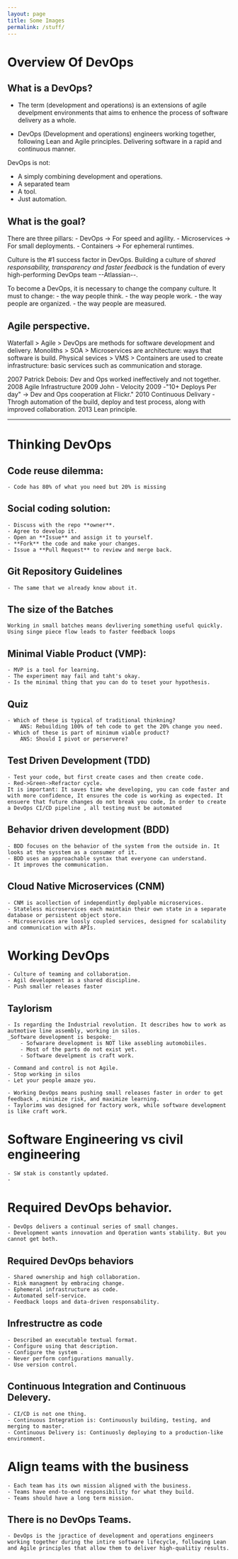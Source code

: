```yaml
---
layout: page
title: Some Images
permalink: /stuff/
---
```


# Overview Of DevOps

## What is a DevOps?

- The term (development and operations) is an extensions of agile develpment environments that aims to enhence the process of software delivery as a whole.

- DevOps (Development and operations) engineers working together, following Lean and Agile principles. Delivering software in a rapid and continuous manner.

DevOps is not:
- A simply combining development and operations.
- A separated team
- A tool.
- Just automation.

## What is the goal?

There are three pillars:
    - DevOps         -> For speed and agility.
    - Microservices  -> For small deployments.
    - Containers     -> For ephemeral runtimes.


Culture is the #1 success factor in DevOps. Building a culture of *shared responsability, transparency and faster feedback* is the fundation of every high-performing DevOps team --Atlassian--.

To become a DevOps, it is necessary to change the company culture. It must to change:
    - the way people think.
    - the way people work.
    - the way people are organized.
    - the way people are measured.

## Agile perspective.
Waterfall > Agile > DevOps are methods for software development and delivery.
Monoliths > SOA > Microservices are architecture: ways that software is build.
Physical sevices > VMS > Containers are used to create infrastructure: basic services such as communication and storage.

2007 Patrick Debois: Dev and Ops worked ineffectively and not together.
2008 Agile Infrastructure
2009 John - Velocity 2009 -"10+ Deploys Per day" -> Dev and Ops cooperation at Flickr." 
2010 Continuous Delivary - Throgh automation of the build, deploy and test process, 
     along with improved collaboration.
2013 Lean principle.
 
---- 

# Thinking DevOps

## Code reuse dilemma:
    - Code has 80% of what you need but 20% is missing

## Social coding solution:
    - Discuss with the repo **owner**.
    - Agree to develop it.
    - Open an **Issue** and assign it to yourself.
    - **Fork** the code and make your changes.
    - Issue a **Pull Request** to review and merge back.

## Git Repository Guidelines
    - The same that we already know about it.

## The size of the Batches
    Working in small batches means devlivering something useful quickly.
    Using singe piece flow leads to faster feedback loops

## Minimal Viable Product (VMP):
    - MVP is a tool for learning.
    - The experiment may fail and taht's okay.
    - Is the minimal thing that you can do to teset your hypothesis.

## Quiz
    - Which of these is typical of traditional thinkning?
        ANS: Rebuilding 100% of teh code to get the 20% change you need.
    - Which of these is part of minimum viable product?
        ANS: Should I pivot or perservere?

## Test Driven Development (TDD)
    - Test your code, but first create cases and then create code.
    - Red->Green->Refractor cycle. 
    It is important: It saves time whe developing, you can code faster and with more confidence, It ensures the code is working as expected. It ensuere that future changes do not break you code, In order to create a DevOps CI/CD pipeline , all testing must be automated

## Behavior driven development (BDD)
    - BDD focuses on the behavior of the system from the outside in. It looks at the sysstem as a consumer of it.
    - BDD uses an approachable syntax that everyone can understand.
    - It improves the communication.

## Cloud Native Microservices (CNM)
    - CNM is acollection of independintly deplyable microservices.
    - Stateless microservices each maintain their own state in a separate database or persistent object store.
    - Microservices are loosly coupled services, designed for scalability and communication with APIs.

# Working DevOps
    - Culture of teaming and collaboration.
    - Agil development as a shared discipline.
    - Push smaller releases faster

## Taylorism
    - Is regarding the Industrial revolution. It describes how to work as autmotive line assembly, working in silos.
    _Software development is bespoke:_
        - Sofwarare development is NOT like assebling automobiiles.
        - Most of the parts do not exist yet.
        - Software develpment is craft work.

    - Command and control is not Agile.
    - Stop working in silos
    - Let your people amaze you.

    - Working DevOps means pushing small releases faster in order to get feedback , minimize risk, and maximize learning.
    - Taylorims was designed for factory work, while software development is like craft work.

# Software Engineering vs civil engineering
    - SW stak is constantly updated.
    - 
# Required DevOps behavior.
    - DevOps delivers a continual series of small changes.
    - Development wants innovation and Operation wants stability. But you cannot get both.
    
## Required DevOps behaviors
    - Shared ownership and high collaboration.
    - Risk managment by embracing change.
    - Ephemeral infrastructure as code.
    - Automated self-service.
    - Feedback loops and data-driven responsability.

## Infrestructre as code
    - Described an executable textual format.
    - Configure using that description.
    - Configure the system .
    - Never perform configurations manually.
    - Use version control.

## Continuous Integration and Continuous Delevery.
    - CI/CD is not one thing.
    - Continuous Integration is: Continuously building, testing, and merging to master.
    - Continuous Delivery is: Continuosly deploying to a production-like environment.

# Align teams with the business
    - Each team has its own mission aligned with the business.
    - Teams have end-to-end responsibility for what they build.
    - Teams should have a long term mission.

## There is no DevOps Teams.
    - DevOps is the jpractice of development and operations engineers working together during the intire software lifecycle, following Lean and Agile principles that allow them to deliver high-qualitiy results.

## 




